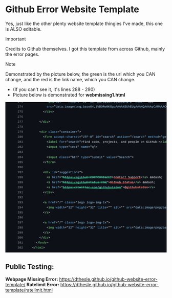 # Github Error Website Template
Yes, just like the other plenty website template thingies I've made, this one is ALSO editable.

> [!IMPORTANT]
> Credits to Github themselves.
> I got this template from across Github, mainly the error pages.

> [!NOTE]
> Demonstrated by the picture below, the green is the url which you CAN change, and the red is the link name, which you CAN change.
> - (If you can't see it, it's lines 288 - 290)
> - Picture below is demonstrated for **webmissing1.html**

![picture](/lol.png)

## Public Testing:
**Webpage Missing Error:** https://dthesle.github.io/github-website-error-template/
**Ratelimit Error:** https://dthesle.github.io/github-website-error-template/ratelimit.html
